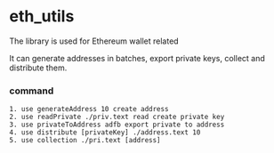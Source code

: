 # eth_utils

The library is used for Ethereum wallet related

It can generate addresses in batches, export private keys, collect and distribute them.

### command
```
1. use generateAddress 10 create address
2. use readPrivate ./priv.text read create private key
3. use privateToAddress adfb export private to address
4. use distribute [privateKey] ./address.text 10
5. use collection ./pri.text [address]
```
